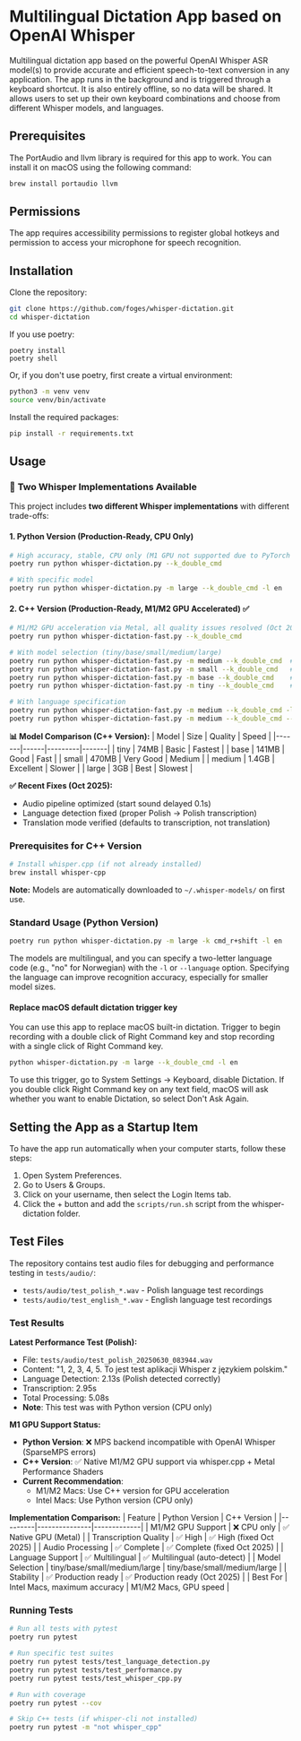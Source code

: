 # Multilingual Dictation App based on OpenAI Whisper
Multilingual dictation app based on the powerful OpenAI Whisper ASR model(s) to provide accurate and efficient speech-to-text conversion in any application. The app runs in the background and is triggered through a keyboard shortcut. It is also entirely offline, so no data will be shared. It allows users to set up their own keyboard combinations and choose from different Whisper models, and languages.

## Prerequisites
The PortAudio and llvm library is required for this app to work. You can install it on macOS using the following command:

```bash
brew install portaudio llvm
```

## Permissions
The app requires accessibility permissions to register global hotkeys and permission to access your microphone for speech recognition.

## Installation
Clone the repository:

```bash
git clone https://github.com/foges/whisper-dictation.git
cd whisper-dictation
```

If you use poetry:

```shell
poetry install
poetry shell
```

Or, if you don't use poetry, first create a virtual environment:

```bash
python3 -m venv venv
source venv/bin/activate
```

Install the required packages:

```bash
pip install -r requirements.txt
```

## Usage

### 🔄 **Two Whisper Implementations Available**

This project includes **two different Whisper implementations** with different trade-offs:

#### 1. **Python Version (Production-Ready, CPU Only)**
```bash
# High accuracy, stable, CPU only (M1 GPU not supported due to PyTorch MPS incompatibility)
poetry run python whisper-dictation.py --k_double_cmd

# With specific model
poetry run python whisper-dictation.py -m large --k_double_cmd -l en
```

#### 2. **C++ Version (Production-Ready, M1/M2 GPU Accelerated)** ✅
```bash
# M1/M2 GPU acceleration via Metal, all quality issues resolved (Oct 2025)
poetry run python whisper-dictation-fast.py --k_double_cmd

# With model selection (tiny/base/small/medium/large)
poetry run python whisper-dictation-fast.py -m medium --k_double_cmd  # Recommended
poetry run python whisper-dictation-fast.py -m small --k_double_cmd   # Balanced
poetry run python whisper-dictation-fast.py -m base --k_double_cmd    # Default
poetry run python whisper-dictation-fast.py -m tiny --k_double_cmd    # Fastest

# With language specification
poetry run python whisper-dictation-fast.py -m medium --k_double_cmd -l pl
poetry run python whisper-dictation-fast.py -m medium --k_double_cmd --allowed_languages en,pl
```

**📊 Model Comparison (C++ Version):**
| Model | Size | Quality | Speed |
|-------|------|---------|-------|
| tiny | 74MB | Basic | Fastest |
| base | 141MB | Good | Fast |
| small | 470MB | Very Good | Medium |
| medium | 1.4GB | Excellent | Slower |
| large | 3GB | Best | Slowest |

**✅ Recent Fixes (Oct 2025):**
- Audio pipeline optimized (start sound delayed 0.1s)
- Language detection fixed (proper Polish → Polish transcription)
- Translation mode verified (defaults to transcription, not translation)

### **Prerequisites for C++ Version**
```bash
# Install whisper.cpp (if not already installed)
brew install whisper-cpp
```

**Note:** Models are automatically downloaded to `~/.whisper-models/` on first use.

### **Standard Usage (Python Version)**
```bash
poetry run python whisper-dictation.py -m large -k cmd_r+shift -l en
```

The models are multilingual, and you can specify a two-letter language code (e.g., "no" for Norwegian) with the `-l` or `--language` option. Specifying the language can improve recognition accuracy, especially for smaller model sizes.

#### Replace macOS default dictation trigger key
You can use this app to replace macOS built-in dictation. Trigger to begin recording with a double click of Right Command key and stop recording with a single click of Right Command key.
```bash
python whisper-dictation.py -m large --k_double_cmd -l en
```
To use this trigger, go to System Settings -> Keyboard, disable Dictation. If you double click Right Command key on any text field, macOS will ask whether you want to enable Dictation, so select Don't Ask Again.

## Setting the App as a Startup Item
To have the app run automatically when your computer starts, follow these steps:

 1. Open System Preferences.
 2. Go to Users & Groups.
 3. Click on your username, then select the Login Items tab.
 4. Click the + button and add the `scripts/run.sh` script from the whisper-dictation folder.

## Test Files

The repository contains test audio files for debugging and performance testing in `tests/audio/`:

- `tests/audio/test_polish_*.wav` - Polish language test recordings
- `tests/audio/test_english_*.wav` - English language test recordings

### Test Results

**Latest Performance Test (Polish):**
- File: `tests/audio/test_polish_20250630_083944.wav`
- Content: "1, 2, 3, 4, 5. To jest test aplikacji Whisper z językiem polskim."
- Language Detection: 2.13s (Polish detected correctly)
- Transcription: 2.95s
- Total Processing: 5.08s
- **Note**: This test was with Python version (CPU only)

**M1 GPU Support Status:**
- **Python Version**: ❌ MPS backend incompatible with OpenAI Whisper (SparseMPS errors)
- **C++ Version**: ✅ Native M1/M2 GPU support via whisper.cpp + Metal Performance Shaders
- **Current Recommendation**:
  - M1/M2 Macs: Use C++ version for GPU acceleration
  - Intel Macs: Use Python version (CPU only)

**Implementation Comparison:**
| Feature | Python Version | C++ Version |
|---------|---------------|-------------|
| M1/M2 GPU Support | ❌ CPU only | ✅ Native GPU (Metal) |
| Transcription Quality | ✅ High | ✅ High (fixed Oct 2025) |
| Audio Processing | ✅ Complete | ✅ Complete (fixed Oct 2025) |
| Language Support | ✅ Multilingual | ✅ Multilingual (auto-detect) |
| Model Selection | tiny/base/small/medium/large | tiny/base/small/medium/large |
| Stability | ✅ Production ready | ✅ Production ready (Oct 2025) |
| Best For | Intel Macs, maximum accuracy | M1/M2 Macs, GPU speed |

### Running Tests

```bash
# Run all tests with pytest
poetry run pytest

# Run specific test suites
poetry run pytest tests/test_language_detection.py
poetry run pytest tests/test_performance.py
poetry run pytest tests/test_whisper_cpp.py

# Run with coverage
poetry run pytest --cov

# Skip C++ tests (if whisper-cli not installed)
poetry run pytest -m "not whisper_cpp"
```
